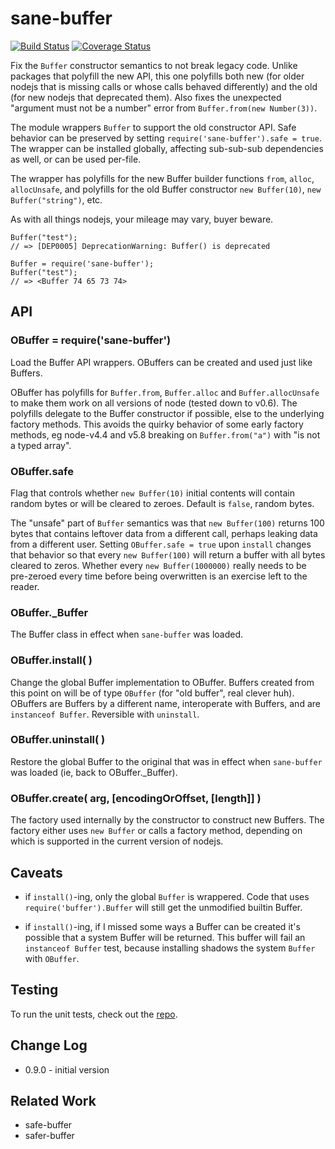 sane-buffer
===========
[![Build Status](https://api.travis-ci.org/andrasq/node-sane-buffer.svg?branch=master)](https://travis-ci.org/andrasq/node-sane-buffer?branch=master)
[![Coverage Status](https://coveralls.io/repos/github/andrasq/node-sane-buffer/badge.svg?branch=master)](https://coveralls.io/github/andrasq/node-sane-buffer?branch=master)


Fix the `Buffer` constructor semantics to not break legacy code.  Unlike packages that
polyfill the new API, this one polyfills both new (for older nodejs that is missing calls or whose
calls behaved differently) and the old (for new nodejs that deprecated them).
Also fixes the unexpected "argument must not be a number" error from `Buffer.from(new Number(3))`.

The module wrappers `Buffer` to support the old constructor API.  Safe behavior can be
preserved by setting `require('sane-buffer').safe = true`.  The wrapper can be installed
globally, affecting sub-sub-sub dependencies as well, or can be used per-file.

The wrapper has polyfills for the new Buffer builder functions `from`, `alloc`, `allocUnsafe`,
and polyfills for the old Buffer constructor `new Buffer(10)`, `new Buffer("string")`, etc.

As with all things nodejs, your mileage may vary, buyer beware.

    Buffer("test");
    // => [DEP0005] DeprecationWarning: Buffer() is deprecated

    Buffer = require('sane-buffer');
    Buffer("test");
    // => <Buffer 74 65 73 74>


API
---

### OBuffer = require('sane-buffer')

Load the Buffer API wrappers.  OBuffers can be created and used just like Buffers.

OBuffer has polyfills for `Buffer.from`, `Buffer.alloc` and `Buffer.allocUnsafe` to make them
work on all versions of node (tested down to v0.6).  The polyfills delegate to the Buffer
constructor if possible, else to the underlying factory methods.  This avoids the quirky
behavior of some early factory methods, eg node-v4.4 and v5.8 breaking on `Buffer.from("a")`
with "is not a typed array".

### OBuffer.safe

Flag that controls whether `new Buffer(10)` initial contents will contain random bytes or will
be cleared to zeroes.  Default is `false`, random bytes.

The "unsafe" part of `Buffer` semantics was that `new Buffer(100)` returns 100 bytes that contains
leftover data from a different call, perhaps leaking data from a different user.  Setting
`OBuffer.safe = true` upon `install` changes that behavior so that every `new Buffer(100)` will
return a buffer with all bytes cleared to zeros.  Whether every `new Buffer(1000000)` really
needs to be pre-zeroed every time before being overwritten is an exercise left to the reader.

### OBuffer._Buffer

The Buffer class in effect when `sane-buffer` was loaded.

### OBuffer.install( )

Change the global Buffer implementation to OBuffer.  Buffers created from this point on will
be of type `OBuffer` (for "old buffer", real clever huh).  OBuffers are Buffers by a different
name, interoperate with Buffers, and are `instanceof Buffer`.  Reversible with `uninstall`.

### OBuffer.uninstall( )

Restore the global Buffer to the original that was in effect when `sane-buffer` was loaded
(ie, back to OBuffer._Buffer).

### OBuffer.create( arg, [encodingOrOffset, [length]] )

The factory used internally by the constructor to construct new Buffers.  The factory either
uses `new Buffer` or calls a factory method, depending on which is supported in the current
version of nodejs.


Caveats
-------

- if `install()`-ing, only the global `Buffer` is wrappered.  Code that uses
  `require('buffer').Buffer` will still get the unmodified builtin Buffer.

- if `install()`-ing, if I missed some ways a Buffer can be created it's possible that a system
  Buffer will be returned.  This buffer will fail an `instanceof Buffer` test, because
  installing shadows the system `Buffer` with `OBuffer`.


Testing
-------

To run the unit tests, check out the [repo](https://github.com/andrasq/node-sane-buffer).


Change Log
----------

- 0.9.0 - initial version


Related Work
------------

- safe-buffer
- safer-buffer
